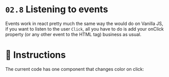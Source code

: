 # `02.8` Listening to events

Events work in react pretty much the same way the would do on Vanilla JS, if you want to listen to the user `Click`, all you have to do is add your onClick property (or any other event to the HTML tag) business as usual.

# :speech_balloon: Instructions

The current code has one component that changes color on click:


